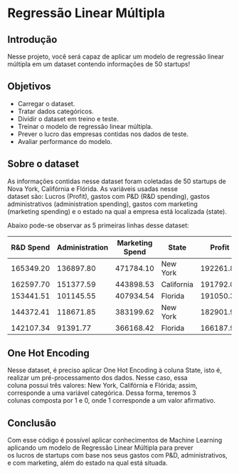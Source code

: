 # Regressão Linear Múltipla

## Introdução
Nesse projeto, você será capaz de aplicar um modelo de regressão linear múltipla em um dataset contendo informações de 50 startups!

## Objetivos
- Carregar o dataset.
- Tratar dados categóricos.
- Dividir o dataset em treino e teste.
- Treinar o modelo de regressão linear múltipla.
- Prever o lucro das empresas contidas nos dados de teste.
- Avaliar performance do modelo.

## Sobre o dataset
As informações contidas nesse dataset foram coletadas de 50 startups de Nova York, Califórnia e Flórida. As variáveis usadas nesse   
dataset são: Lucros (Profit), gastos com P&D (R&D spending), gastos administrativos (administration spending), gastos com marketing  
(marketing spending) e o estado na qual a empresa está localizada (state).

Abaixo pode-se observar as 5 primeiras linhas desse dataset:

|R&D Spend| Administration| Marketing Spend| State| Profit|
|---| ---| ---| ---| ---| 
|165349.20|136897.80|471784.10|New York   |192261.83|
|162597.70|151377.59|443898.53|California |191792.06|
|153441.51|101145.55|407934.54|Florida    |191050.39|
|144372.41|118671.85|383199.62|New York   |182901.99|
|142107.34|91391.77 |366168.42|Florida    |166187.94|

## One Hot Encoding

Nesse dataset, é preciso aplicar One Hot Encoding à coluna State, isto é, realizar um pré-processamento dos dados. Nesse caso, essa  
coluna possui três valores: New York, Califórnia e Flórida; assim, corresponde a uma variável categórica. Dessa forma, teremos 3   
colunas composta por 1 e 0, onde 1 corresponde a um valor afirmativo.

## Conclusão
Com esse código é possível aplicar conhecimentos de Machine Learning aplicando um modelo de Regressão Linear Múltipla para prever  
os lucros de startups com base nos seus gastos com P&D, administrativos, e com marketing, além do estado na qual está situada.
